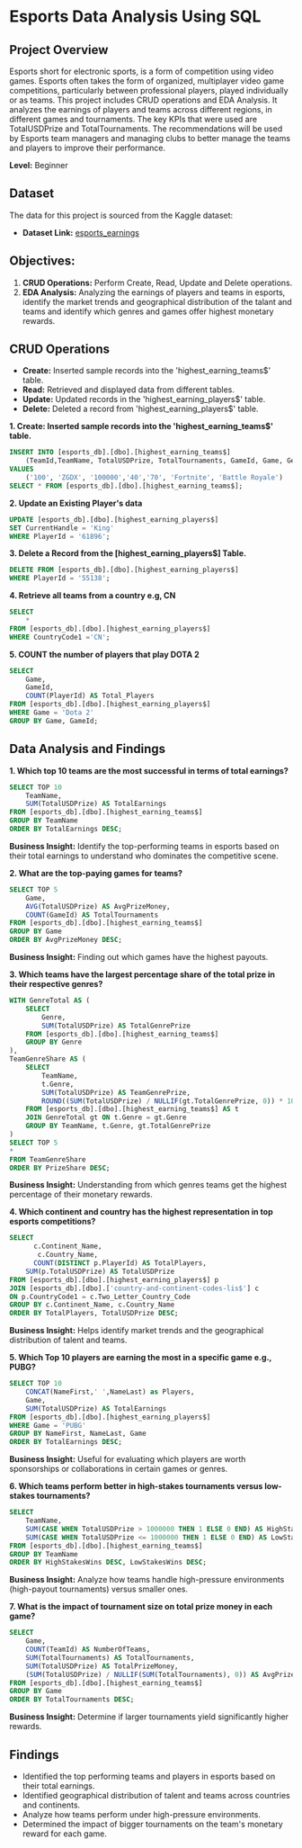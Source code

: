 # Esports Data Analysis Using SQL
## Project Overview
Esports short for electronic sports, is a form of competition using video games. Esports often takes the form of organized, multiplayer video game competitions, particularly between professional players, played individually or as teams. This project includes CRUD operations and EDA Analysis. It analyzes the earnings of players and teams across different regions, in different games and tournaments. The key KPIs that were used are TotalUSDPrize and TotalTournaments. The recommendations will be used by Esports team managers and managing clubs to better manage the teams and players to improve their performance.

**Level:** Beginner 
## Dataset

The data for this project is sourced from the Kaggle dataset:

 - **Dataset Link:** [esports_earnings](https://www.kaggle.com/datasets/jackdaoud/esports-earnings-for-players-teams-by-game)

## Objectives: 
1. **CRUD Operations:** Perform Create, Read, Update and Delete operations.
2. **EDA Analysis:** Analyzing the earnings of players and teams in esports, identify the market trends and geographical distribution of the talant and teams
   and identify which genres and games offer highest monetary rewards.

## CRUD Operations
- **Create:** Inserted sample records into the 'highest_earning_teams$' table.
- **Read:** Retrieved and displayed data from different tables.
- **Update:** Updated records in the 'highest_earning_players$' table.
- **Delete:** Deleted a record from 'highest_earning_players$' table.

**1. Create: Inserted sample records into the 'highest_earning_teams$' table.**

```sql
INSERT INTO [esports_db].[dbo].[highest_earning_teams$] 
	(TeamId,TeamName, TotalUSDPrize, TotalTournaments, GameId, Game, Genre)
VALUES
	('100', 'ZGDX', '100000','40','70', 'Fortnite', 'Battle Royale')
SELECT * FROM [esports_db].[dbo].[highest_earning_teams$];
```

**2. Update an Existing Player's data**

```sql
UPDATE [esports_db].[dbo].[highest_earning_players$] 
SET CurrentHandle = 'King'
WHERE PlayerId = '61896';
```

**3. Delete a Record from the [highest_earning_players$] Table.**

```sql
DELETE FROM [esports_db].[dbo].[highest_earning_players$]
WHERE PlayerId = '55138';
```

**4. Retrieve all teams from a country e.g, CN**

```sql
SELECT 
	* 
FROM [esports_db].[dbo].[highest_earning_players$]
WHERE CountryCode1 ='CN';
```

**5. COUNT the number of players that play DOTA 2**

```sql
SELECT
	Game,
	GameId,
	COUNT(PlayerId) AS Total_Players
FROM [esports_db].[dbo].[highest_earning_players$]
WHERE Game = 'Dota 2'
GROUP BY Game, GameId;
```

## Data Analysis and Findings
**1. Which top 10 teams are the most successful in terms of total earnings?**

```sql
SELECT TOP 10
    TeamName, 
    SUM(TotalUSDPrize) AS TotalEarnings 
FROM [esports_db].[dbo].[highest_earning_teams$] 
GROUP BY TeamName 
ORDER BY TotalEarnings DESC;
```

**Business Insight:** Identify the top-performing teams in esports based on their total earnings to understand who dominates the competitive scene.

**2. What are the top-paying games for teams?**

```sql
SELECT TOP 5
    Game, 
    AVG(TotalUSDPrize) AS AvgPrizeMoney, 
    COUNT(GameId) AS TotalTournaments 
FROM [esports_db].[dbo].[highest_earning_teams$] 
GROUP BY Game 
ORDER BY AvgPrizeMoney DESC;
```

**Business Insight:** Finding out which games have the highest payouts.

**3. Which teams have the largest percentage share of the total prize in their respective genres?**

```sql
WITH GenreTotal AS (
    SELECT 
        Genre,
        SUM(TotalUSDPrize) AS TotalGenrePrize
    FROM [esports_db].[dbo].[highest_earning_teams$]
    GROUP BY Genre
),
TeamGenreShare AS (
    SELECT 
        TeamName,
        t.Genre,
        SUM(TotalUSDPrize) AS TeamGenrePrize,
        ROUND((SUM(TotalUSDPrize) / NULLIF(gt.TotalGenrePrize, 0)) * 100,2) AS PrizeShare
    FROM [esports_db].[dbo].[highest_earning_teams$] AS t
    JOIN GenreTotal gt ON t.Genre = gt.Genre
    GROUP BY TeamName, t.Genre, gt.TotalGenrePrize
)
SELECT TOP 5 
* 
FROM TeamGenreShare
ORDER BY PrizeShare DESC;
```
**Business Insight:** Understanding from which genres teams get the highest percentage of their monetary rewards.

**4. Which continent and country has the highest representation in top esports competitions?**

```sql
SELECT 
      c.Continent_Name, 
  	   c.Country_Name,
      COUNT(DISTINCT p.PlayerId) AS TotalPlayers,
	SUM(p.TotalUSDPrize) AS TotalUSDPrize
FROM [esports_db].[dbo].[highest_earning_players$] p
JOIN [esports_db].[dbo].['country-and-continent-codes-lis$'] c 
ON p.CountryCode1 = c.Two_Letter_Country_Code 
GROUP BY c.Continent_Name, c.Country_Name
ORDER BY TotalPlayers, TotalUSDPrize DESC;
```

**Business Insight:** Helps identify market trends and the geographical distribution of talent and teams.

**5. Which Top 10 players are earning the most in a specific game e.g., PUBG?**

```sql
SELECT TOP 10
    CONCAT(NameFirst,' ',NameLast) as Players, 
    Game, 
    SUM(TotalUSDPrize) AS TotalEarnings 
FROM [esports_db].[dbo].[highest_earning_players$] 
WHERE Game = 'PUBG' 
GROUP BY NameFirst, NameLast, Game 
ORDER BY TotalEarnings DESC;
```

**Business Insight:** Useful for evaluating which players are worth sponsorships or collaborations in certain games or genres.

**6. Which teams perform better in high-stakes tournaments versus low-stakes tournaments?**

```sql
SELECT 
    TeamName, 
    SUM(CASE WHEN TotalUSDPrize > 1000000 THEN 1 ELSE 0 END) AS HighStakesWins, 
    SUM(CASE WHEN TotalUSDPrize <= 1000000 THEN 1 ELSE 0 END) AS LowStakesWins 
FROM [esports_db].[dbo].[highest_earning_teams$] 
GROUP BY TeamName 
ORDER BY HighStakesWins DESC, LowStakesWins DESC;
```

**Business Insight:** Analyze how teams handle high-pressure environments (high-payout tournaments) versus smaller ones.

**7. What is the impact of tournament size on total prize money in each game?**

```sql
SELECT 
    Game,
    COUNT(TeamId) AS NumberOfTeams,
    SUM(TotalTournaments) AS TotalTournaments,
    SUM(TotalUSDPrize) AS TotalPrizeMoney,
    (SUM(TotalUSDPrize) / NULLIF(SUM(TotalTournaments), 0)) AS AvgPrizePerTournament
FROM [esports_db].[dbo].[highest_earning_teams$]
GROUP BY Game
ORDER BY TotalTournaments DESC;
```

**Business Insight:** Determine if larger tournaments yield significantly higher rewards.

## Findings
- Identified the top performing teams and players in esports based on their total earnings.
- Identified geographical distribution of talent and teams across countries and continents.
- Analyze how teams perform under high-pressure environments.
- Determined the impact of bigger tournaments on the team's monetary reward for each game.

